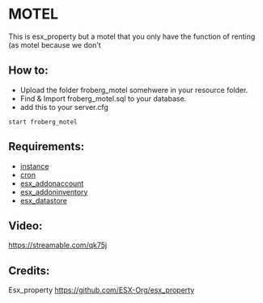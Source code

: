 # MOTEL

This is esx_property but a motel that you only have the function of renting (as motel because we don't 

## How to:
* Upload the folder froberg_motel somehwere in your resource folder.
* Find & Import froberg_motel.sql to your database.
* add this to your server.cfg
```
start froberg_motel
``` 


## Requirements:
* [instance](https://github.com/FXServer-ESX/fxserver-instance/)
* [cron](https://github.com/FXServer-ESX/fxserver-cron/)
* [esx_addonaccount](https://github.com/FXServer-ESX/fxserver-esx_addonaccount/)
* [esx_addoninventory](https://github.com/FXServer-ESX/fxserver-esx_addoninventory/)
* [esx_datastore](https://github.com/FXServer-ESX/fxserver-esx_datastore/)

## Video:
https://streamable.com/qk75j


## Credits:
Esx_property          https://github.com/ESX-Org/esx_property
